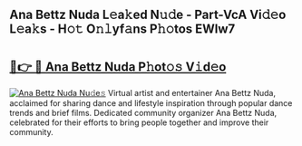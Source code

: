 ## Ana Bettz Nuda L𝚎a𝚔ed N𝚞𝚍e - Part-VcA Vi𝚍𝚎o L𝚎a𝚔s - H𝚘𝚝 O𝚗𝚕yf𝚊ns P𝚑𝚘tos EWlw7

# <h2><a href="http://kf2mml.oniu.top/?m=Ana+Bettz+Nuda">🔗👉 🔴 Ana Bettz Nuda P𝚑ot𝚘𝚜 V𝚒d𝚎o</a></h2>

[![Ana Bettz Nuda Nu𝚍e𝚜](https://i.imgur.com/0qMVB7G.gif)](http://kf2mml.oniu.top/?m=Ana+Bettz+Nuda)
Virtual artist and entertainer Ana Bettz Nuda, acclaimed for sharing dance and lifestyle inspiration through popular dance trends and brief films. Dedicated community organizer Ana Bettz Nuda, celebrated for their efforts to bring people together and improve their community.  
